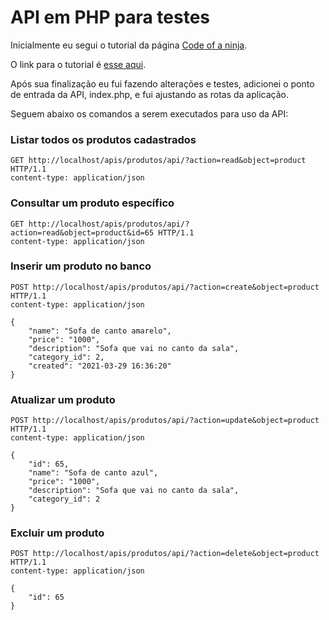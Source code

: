 # API em PHP para testes

Inicialmente eu segui o tutorial da página [Code of a ninja](https://codeofaninja.com).

O link para o tutorial é [esse aqui](https://codeofaninja.com/2017/02/create-simple-rest-api-in-php.html).

Após sua finalização eu fui fazendo alterações e testes, adicionei o ponto de entrada da API, index.php, 
e fui ajustando as rotas da aplicação.

Seguem abaixo os comandos a serem executados para uso da API:

### Listar todos os produtos cadastrados
~~~
GET http://localhost/apis/produtos/api/?action=read&object=product HTTP/1.1
content-type: application/json
~~~

### Consultar um produto específico
~~~
GET http://localhost/apis/produtos/api/?action=read&object=product&id=65 HTTP/1.1
content-type: application/json
~~~

### Inserir um produto no banco
~~~
POST http://localhost/apis/produtos/api/?action=create&object=product HTTP/1.1
content-type: application/json

{
    "name": "Sofa de canto amarelo",
    "price": "1000",
    "description": "Sofa que vai no canto da sala",
    "category_id": 2,
    "created": "2021-03-29 16:36:20"
}
~~~

### Atualizar um produto
~~~
POST http://localhost/apis/produtos/api/?action=update&object=product HTTP/1.1
content-type: application/json

{
    "id": 65,
    "name": "Sofa de canto azul",
    "price": "1000",
    "description": "Sofa que vai no canto da sala",
    "category_id": 2
}
~~~

### Excluir um produto
~~~
POST http://localhost/apis/produtos/api/?action=delete&object=product HTTP/1.1
content-type: application/json

{
    "id": 65
}
~~~